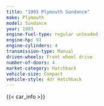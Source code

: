 ```yaml
---
title: "1993 Plymouth Sundance"
make: Plymouth
model: Sundance
year: 1993
engine-fuel-type: regular unleaded
engine-hp: 93
engine-cylinders: 4
transmission-type: Manual
driven-wheels: Front wheel drive
number-of-doors: 4
market-category: Hatchback
vehicle-size: Compact
vehicle-style: 4dr Hatchback
---
```


{{< car_info >}}
